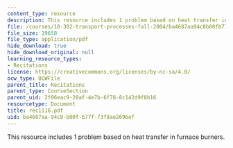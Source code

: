 ```yaml
---
content_type: resource
description: This resource includes 1 problem based on heat transfer in furnace burners.
file: /courses/10-302-transport-processes-fall-2004/ba4687aa94c8b00fb77ff3f8ae2696ef_rec1116.pdf
file_size: 19658
file_type: application/pdf
hide_download: true
hide_download_original: null
learning_resource_types:
- Recitations
license: https://creativecommons.org/licenses/by-nc-sa/4.0/
ocw_type: OCWFile
parent_title: Recitations
parent_type: CourseSection
parent_uid: 2f06eac9-28af-4e7b-6f78-8c142d9f8b16
resourcetype: Document
title: rec1116.pdf
uid: ba4687aa-94c8-b00f-b77f-f3f8ae2696ef
---
```

This resource includes 1 problem based on heat transfer in furnace burners.
